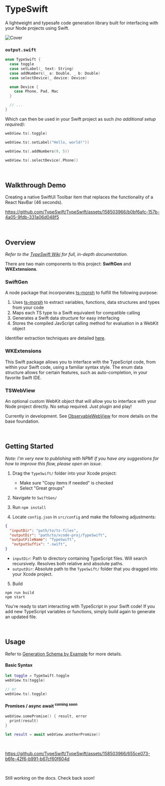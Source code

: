# TypeSwift
A lightweight and typesafe code generation library built for interfacing with your Node projects using Swift.

![Cover](https://github.com/TypeSwift/TypeSwift/assets/158503966/ad793b15-ae1d-461e-b4a6-600470474de5)

### `output.swift`

```swift
enum TypeSwift {
  case toggle
  case setLabel(_ text: String)
  case addNumbers(_ a: Double, _ b: Double)
  case selectDevice(_ device: Device)

  enum Device {
    case Phone, Pad, Mac
  }

  // ...
}
```

Which can then be used in your Swift project as such _(no additional setup required)_:

```swift
webView.ts(.toggle)

webView.ts(.setLabel("Hello, world!"))

webView.ts(.addNumbers(9, 5))

webView.ts(.selectDevice(.Phone))
```

<p>&nbsp;</p>

## Walkthrough Demo

Creating a native SwiftUI Toolbar item that replaces the functionality of a React NavBar (46 seconds).

https://github.com/TypeSwift/TypeSwift/assets/158503966/b0bf6afc-157b-4a05-9fdb-331a06d048f5

<p>&nbsp;</p>

## Overview

*Refer to the [TypeSwift Wiki](https://github.com/TypeSwift/TypeSwift/wiki) for full, in-depth documentation.*

There are two main components to this project: **SwiftGen** and **WKExtensions**.

### SwiftGen

A node package that incorporates [ts-morph](https://github.com/dsherret/ts-morph) to fulfill the following purpose:

1. Uses [ts-morph](https://github.com/dsherret/ts-morph) to extract variables, functions, data structures and types from your code
2. Maps each TS type to a Swift equivalent for compatible calling
3. Generates a Swift data structure for easy interfacing
4. Stores the compiled JavScript calling method for evaluation in a WebKit object

Identifier extraction techniques are detailed [here](https://github.com/TypeSwift/TypeSwift/wiki/Extraction-Techniques#extracting-variables).

### WKExtensions

This Swift package allows you to interface with the TypeScript code, from within your Swift code, using a familiar syntax style. The enum data structure allows for certain features, such as auto-completion, in your favorite Swift IDE.

### TSWebView

An optional custom WebKit object that will allow you to interface with your Node project directly. No setup required. Just plugin and play!

Currently in development. See [ObservableWebView](https://github.com/buzsh/ObservableWebView) for more details on the base foundation.

<p>&nbsp;</p>

## Getting Started

*Note: I'm very new to publishing with NPM! If you have any suggestions for how to improve this flow, please open an issue.*

1. Drag the `TypeSwift/` folder into your Xcode project:

   - Make sure "Copy items if needed" is checked
   - Select "Great groups"

2. Navigate to `SwiftGen/`
3. Run `npm install`
4. Locate `config.json` in `src/config` and make the following adjustments:

```json
{
  "inputDir": "path/to/ts-files",
  "outputDir": "path/to/xcode-proj/TypeSwift",
  "outputFileName": "TypeSwift",
   "outputSuffix": ".swift",
}
```

- `inputDir`: Path to directory containing TypeScript files. Will search recursively. Resolves both relative and absolute paths.
- `outputDir`: Absolute path to the `TypeSwift/` folder that you dragged into your Xcode project.

5. Build

```npm
npm run build
npm start
```

You're ready to start interacting with TypeScript in your Swift code! If you add new TypeScript variables or functions, simply build again to generate an updated file.

<p>&nbsp;</p>

## Usage

Refer to [Generation Schema by Example](https://github.com/TypeSwift/TypeSwift/wiki/Generation-Schema-by-Example) for more details.

#### Basic Syntax

```swift
let toggle = TypeSwift.toggle
webView.ts(toggle)

// or
webView.ts(.toggle)
```

#### Promises / async await <sup>coming soon</sup>

```swift
webView.somePromise() { result, error
  print(result)
}

let result = await webView.anotherPromise()
```

<p>&nbsp;</p>

https://github.com/TypeSwift/TypeSwift/assets/158503966/655ce073-b6fe-42f6-b991-b67cf60f604d

<p>&nbsp;</p>

Still working on the docs. Check back soon!

<p>&nbsp;</p>
